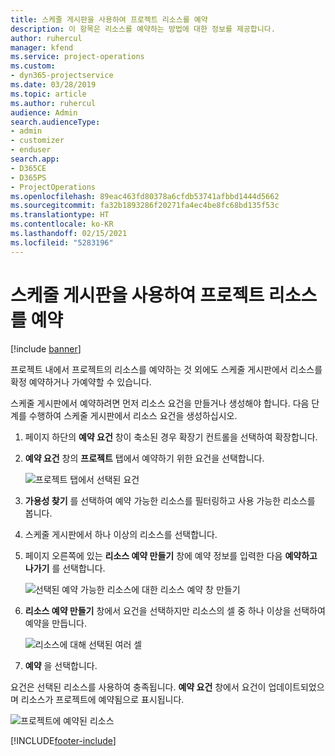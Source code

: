 ```yaml
---
title: 스케줄 게시판을 사용하여 프로젝트 리소스를 예약
description: 이 항목은 리소스를 예약하는 방법에 대한 정보를 제공합니다.
author: ruhercul
manager: kfend
ms.service: project-operations
ms.custom:
- dyn365-projectservice
ms.date: 03/28/2019
ms.topic: article
ms.author: ruhercul
audience: Admin
search.audienceType:
- admin
- customizer
- enduser
search.app:
- D365CE
- D365PS
- ProjectOperations
ms.openlocfilehash: 89eac463fd80378a6cfdb53741afbbd1444d5662
ms.sourcegitcommit: fa32b1893286f20271fa4ec4be8fc68bd135f53c
ms.translationtype: HT
ms.contentlocale: ko-KR
ms.lasthandoff: 02/15/2021
ms.locfileid: "5283196"
---
```

# <a name="use-the-schedule-board-to-book-project-resources"></a>스케줄 게시판을 사용하여 프로젝트 리소스를 예약

[!include [banner](../includes/psa-now-project-operations.md)]

프로젝트 내에서 프로젝트의 리소스를 예약하는 것 외에도 스케줄 게시판에서 리소스를 확정 예약하거나 가예약할 수 있습니다.

스케줄 게시판에서 예약하려면 먼저 리소스 요건을 만들거나 생성해야 합니다. 다음 단계를 수행하여 스케줄 게시판에서 리소스 요건을 생성하십시오.

1. 페이지 하단의 **예약 요건** 창이 축소된 경우 확장기 컨트롤을 선택하여 확장합니다.
2. **예약 요건** 창의 **프로젝트** 탭에서 예약하기 위한 요건을 선택합니다.

    ![프로젝트 탭에서 선택된 요건](media/Resource-Management-image73.png)

3. **가용성 찾기** 를 선택하여 예약 가능한 리소스를 필터링하고 사용 가능한 리소스를 봅니다. 
4. 스케줄 게시판에서 하나 이상의 리소스를 선택합니다. 
5. 페이지 오른쪽에 있는 **리소스 예약 만들기** 창에 예약 정보를 입력한 다음 **예약하고 나가기** 를 선택합니다.

    ![선택된 예약 가능한 리소스에 대한 리소스 예약 창 만들기](media/Resource-Management-image74.png)

6. **리소스 예약 만들기** 창에서 요건을 선택하지만 리소스의 셀 중 하나 이상을 선택하여 예약을 만듭니다.

    ![리소스에 대해 선택된 여러 셀](media/Resource-Management-image75.png)

7. **예약** 을 선택합니다.

요건은 선택된 리소스를 사용하여 충족됩니다. **예약 요건** 창에서 요건이 업데이트되었으며 리소스가 프로젝트에 예약됨으로 표시됩니다.

![프로젝트에 예약된 리소스](media/Resource-Management-image76.png)


[!INCLUDE[footer-include](../includes/footer-banner.md)]